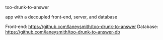 too-drunk-to-answer

app with a decoupled front-end, server, and database

Front-end: https://github.com/laneysmith/too-drunk-to-answer
Database: https://github.com/laneysmith/too-drunk-to-answer-db
